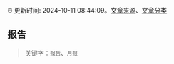 :alarm_clock: 更新时间: 2024-10-11 08:44:09。[文章来源](/README.md)、[文章分类](/TAGS.md)

## 报告


> 关键字：`报告`、`月报`



